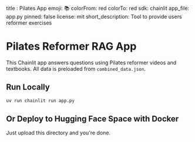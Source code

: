 title : Pilates App
emoji: 📚
colorFrom: red
colorTo: red
sdk: chainlit
app_file: app.py
pinned: false
license: mit
short_description: Tool to provide users reformer exercises

# Pilates Reformer RAG App

This Chainlit app answers questions using Pilates reformer videos and textbooks. All data is preloaded from `combined_data.json`.

## Run Locally

```bash
uv run chainlit run app.py
```

## Or Deploy to Hugging Face Space with Docker
Just upload this directory and you're done.
